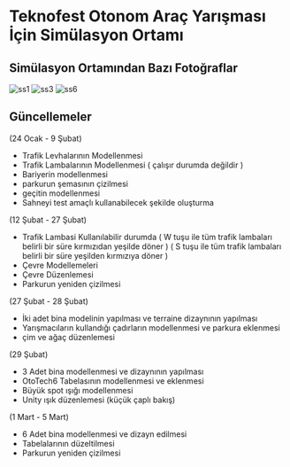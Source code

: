 # Teknofest Otonom Araç Yarışması İçin Simülasyon Ortamı
## Simülasyon Ortamından Bazı Fotoğraflar
![ss1](https://github.com/FurcanY/OtoTech6/assets/114299899/ac32e022-950e-4504-b591-bad3428d0d53)
![ss3](https://github.com/FurcanY/OtoTech6/assets/114299899/fc513a5d-fc13-4e50-b847-85f8e50437f4)
![ss6](https://github.com/FurcanY/OtoTech6/assets/114299899/18fba402-52c2-4f57-afd5-e0037fe54aec)
## Güncellemeler 

(24 Ocak - 9 Şubat) 
  - Trafik Levhalarının Modellenmesi
  - Trafik Lambalarının Modellenmesi ( çalışır durumda değildir )
  - Bariyerin modellenmesi
  - parkurun şemasının çizilmesi
  - geçitin modellenmesi
  - Sahneyi test amaçlı kullanabilecek şekilde oluşturma

(12 Şubat - 27 Şubat)
  - Trafik Lambasi Kullanılabilir durumda
  ( W tuşu ile tüm trafik lambaları belirli bir süre kırmızıdan yeşilde döner )
  ( S tuşu ile tüm trafik lambaları belirli bir süre yeşilden kırmızıya döner )
  - Çevre Modellemeleri
  - Çevre Düzenlemesi
  - Parkurun yeniden çizilmesi

(27 Şubat - 28 Şubat)
  - İki adet bina modelinin yapılması  ve terraine dizaynının yapılması
  - Yarışmacıların kullandığı çadırların modellenmesi ve parkura eklenmesi
  - çim ve ağaç düzenlemesi

(29 Şubat)
  - 3 Adet bina modellenmesi ve dizaynının yapılması
  - OtoTech6 Tabelasının modellenmesi ve eklenmesi
  - Büyük spot ışığı modellenmesi
  - Unity ışık düzenlemesi (küçük çaplı bakış)
    
(1 Mart - 5 Mart)
  - 6 Adet bina modellenmesi ve dizayn edilmesi
  - Tabelalarının düzeltilmesi
  - Parkurun yeniden çizilmesi
